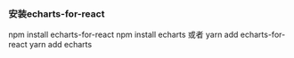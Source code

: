 ### 安装echarts-for-react
npm install echarts-for-react
npm install echarts
或者
yarn add echarts-for-react
yarn add echarts